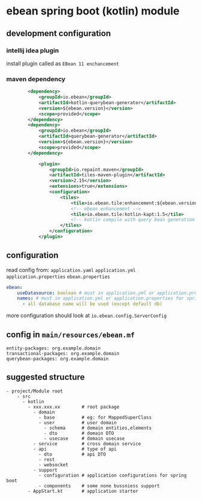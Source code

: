 # ebean spring boot (kotlin) module
## development configuration
### intellij idea plugin
 install plugin called as `EBean 11 enchancement`
### maven dependency
```xml
        <dependency>
            <groupId>io.ebean</groupId>
            <artifactId>kotlin-querybean-generator</artifactId>
            <version>${ebean.version}</version>
            <scope>provided</scope>
        </dependency>
        <dependency>
            <groupId>io.ebean</groupId>
            <artifactId>querybean-generator</artifactId>
            <version>${ebean.version}</version>
            <scope>provided</scope>
        </dependency>
```
```xml
            <plugin>
                <groupId>io.repaint.maven</groupId>
                <artifactId>tiles-maven-plugin</artifactId>
                <version>2.15</version>
                <extensions>true</extensions>
                <configuration>
                    <tiles>
                        <tile>io.ebean.tile:enhancement:${ebean.version}</tile> 
                        <!-- ebean enhancement -->
                        <tile>io.ebean.tile:kotlin-kapt:1.5</tile> 
                        <!-- kotlin compile with query bean generation -->
                    </tiles>
                </configuration>
            </plugin>
```
## configuration
read config from:
`application.yaml`
`application.yml`
`application.properties`
`ebean.properties`
```yaml
ebean:
    useDatasource: boolean # must in application.yml or application.properties for spring boot 
    names: # must in application.yml or application.properties for spring boot 
      - all database name will be used (except default db)
```
more configuration should look at `io.ebean.config.ServerConfig`
## config in `main/resources/ebean.mf`
```text
entity-packages: org.example.domain
transactional-packages: org.example.domain
querybean-packages: org.example.domain
```

## suggested structure
```text
- project/Module root
    - src
      - kotlin
        - xxx.xxx.xx        # root package
          - domain
            - base          # eg: for MappedSuperClass
            - user          # user domain
              - schema      # domain entities,elements
              - dto         # domain DTO
              - usecase     # domain usecase
          - service         # cross domain service
          - api             # type of api 
            - dto           # api DTO
            - rest   
            - websocket 
          - support
            - configuration # application configurations for spring boot
            - components    # some none bussniess support
        - AppStart.kt       # application starter
```

